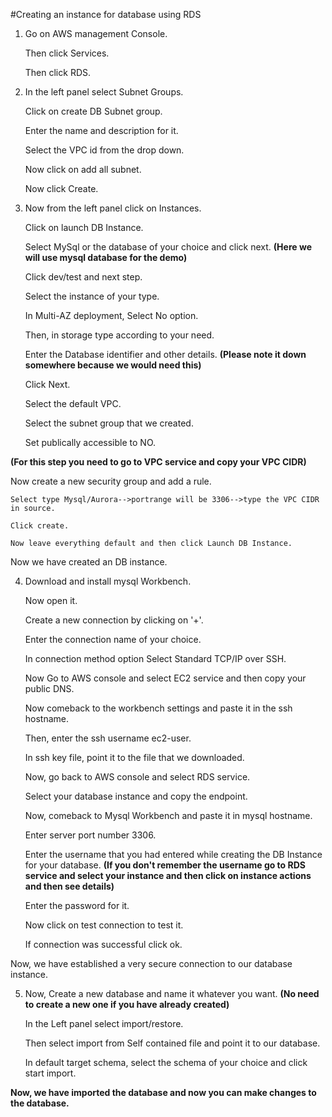 #Creating an instance for database using RDS


1. Go on AWS management Console.
   
   Then click Services.
   
   Then click RDS.


2. In the left panel select Subnet Groups.
    
   Click on create DB Subnet group.
   
    Enter the name and description for it.
   
    Select the VPC id from the drop down.
   
    Now click on add all subnet.
   
    Now click Create.


3. Now from the left panel click on Instances.
    
   Click on launch DB Instance.
   
    Select MySql or the database of your choice and click next.
<b>(Here we will use mysql database for the demo)</b>
    
   Click dev/test and next step.
   
    Select the instance of your type.
   
    In Multi-AZ deployment, Select No option.
   
    Then, in storage type according to your need.
   
    Enter the Database identifier and other details.
<b>(Please note it down somewhere because we would need this)</b>
    
   Click Next.
   
    Select the default VPC.
   
    Select the subnet group that we created.
   
    Set publically accessible to NO.


<b>(For this step you need to go to VPC service and copy your VPC CIDR)</b>
    
   Now create a new security group and add a rule.
   
    Select type Mysql/Aurora-->portrange will be 3306-->type the VPC CIDR in source.
   
    Click create.
   
    Now leave everything default and then click Launch DB Instance.


Now we have created an DB instance.


4. Download and install mysql Workbench.
   
   Now open it.

    Create a new connection by clicking on '+'.
   
    Enter the connection name of your choice.

    In connection method option Select Standard TCP/IP over SSH.

    Now Go to AWS console and select EC2 service and then copy your public DNS.

    Now comeback to the workbench settings and paste it in the ssh hostname.

    Then, enter the ssh username ec2-user.

    In ssh key file, point it to the file that we downloaded.

    Now, go back to AWS console and select RDS service.

    Select your database instance and copy the endpoint.

    Now, comeback to Mysql Workbench and paste it in mysql hostname.

    Enter server port number 3306.

    Enter the username that you had entered while creating the DB Instance for your database.
<b>(If you don't remember the username go to RDS service and select your instance and then click on instance actions and then see details)</b>
 
    Enter the password for it.
 
    Now click on test connection to test it.
 
    If connection was successful click ok.


Now, we have established a very secure connection to our database instance.


5. Now, Create a new database and name it whatever you want.
<b>(No need to create a new one if you have already created)</b>
  
    
   In the Left panel select import/restore.

      Then select import from Self contained file and point it to our database.

      In default target schema, select the schema of your choice and click start import.

<b>Now, we have imported the database and now you can make changes to the database.</b>


